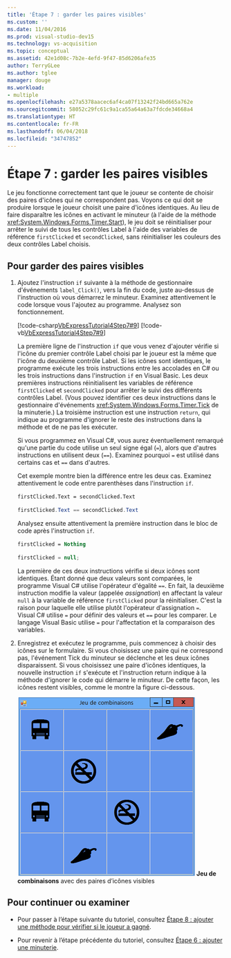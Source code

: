 ```yaml
---
title: 'Étape 7 : garder les paires visibles'
ms.custom: ''
ms.date: 11/04/2016
ms.prod: visual-studio-dev15
ms.technology: vs-acquisition
ms.topic: conceptual
ms.assetid: 42e1d08c-7b2e-4efd-9f47-85d6206afe35
author: TerryGLee
ms.author: tglee
manager: douge
ms.workload:
- multiple
ms.openlocfilehash: e27a5378aacec6af4ca07f13242f24bd665a762e
ms.sourcegitcommit: 58052c29fc61c9a1ca55a64a63a7fdcde34668a4
ms.translationtype: HT
ms.contentlocale: fr-FR
ms.lasthandoff: 06/04/2018
ms.locfileid: "34747852"
---
```

# <a name="step-7-keep-pairs-visible"></a>Étape 7 : garder les paires visibles
Le jeu fonctionne correctement tant que le joueur se contente de choisir des paires d'icônes qui ne correspondent pas. Voyons ce qui doit se produire lorsque le joueur choisit une paire d'icônes identiques. Au lieu de faire disparaître les icônes en activant le minuteur (à l'aide de la méthode <xref:System.Windows.Forms.Timer.Start>), le jeu doit se réinitialiser pour arrêter le suivi de tous les contrôles Label à l'aide des variables de référence `firstClicked` et `secondClicked`, sans réinitialiser les couleurs des deux contrôles Label choisis.

## <a name="to-keep-pairs-visible"></a>Pour garder des paires visibles

1.  Ajoutez l'instruction `if` suivante à la méthode de gestionnaire d'événements `label_Click()`, vers la fin du code, juste au-dessus de l'instruction où vous démarrez le minuteur. Examinez attentivement le code lorsque vous l'ajoutez au programme. Analysez son fonctionnement.

     [!code-csharp[VbExpressTutorial4Step7#9](../ide/codesnippet/CSharp/step-7-keep-pairs-visible_1.cs)]
     [!code-vb[VbExpressTutorial4Step7#9](../ide/codesnippet/VisualBasic/step-7-keep-pairs-visible_1.vb)]

     La première ligne de l'instruction `if` que vous venez d'ajouter vérifie si l'icône du premier contrôle Label choisi par le joueur est la même que l'icône du deuxième contrôle Label. Si les icônes sont identiques, le programme exécute les trois instructions entre les accolades en C# ou les trois instructions dans l'instruction `if` en Visual Basic. Les deux premières instructions réinitialisent les variables de référence `firstClicked` et `secondClicked` pour arrêter le suivi des différents contrôles Label. (Vous pouvez identifier ces deux instructions dans le gestionnaire d'événements <xref:System.Windows.Forms.Timer.Tick> de la minuterie.) La troisième instruction est une instruction `return`, qui indique au programme d'ignorer le reste des instructions dans la méthode et de ne pas les exécuter.

     Si vous programmez en Visual C#, vous aurez éventuellement remarqué qu'une partie du code utilise un seul signe égal (`=`), alors que d'autres instructions en utilisent deux (`==`). Examinez pourquoi `=` est utilisé dans certains cas et `==` dans d'autres.

     Cet exemple montre bien la différence entre les deux cas. Examinez attentivement le code entre parenthèses dans l'instruction `if`.

    ```vb
    firstClicked.Text = secondClicked.Text
    ```

    ```csharp
    firstClicked.Text == secondClicked.Text
    ```

     Analysez ensuite attentivement la première instruction dans le bloc de code après l'instruction `if`.

    ```vb
    firstClicked = Nothing
    ```

    ```csharp
    firstClicked = null;
    ```

     La première de ces deux instructions vérifie si deux icônes sont identiques. Étant donné que deux valeurs sont comparées, le programme Visual C# utilise l'opérateur d'égalité `==`. En fait, la deuxième instruction modifie la valeur (appelée *assignation*) en affectant la valeur `null` à la variable de référence `firstClicked` pour la réinitialiser. C'est la raison pour laquelle elle utilise plutôt l'opérateur d'assignation `=`. Visual C# utilise `=` pour définir des valeurs et `==` pour les comparer. Le langage Visual Basic utilise `=` pour l'affectation et la comparaison des variables.

2.  Enregistrez et exécutez le programme, puis commencez à choisir des icônes sur le formulaire. Si vous choisissez une paire qui ne correspond pas, l'événement Tick du minuteur se déclenche et les deux icônes disparaissent. Si vous choisissez une paire d'icônes identiques, la nouvelle instruction `if` s'exécute et l'instruction return indique à la méthode d'ignorer le code qui démarre le minuteur. De cette façon, les icônes restent visibles, comme le montre la figure ci-dessous.

     ![Jeu créé dans ce didacticiel](../ide/media/express_finishedgame.png)
**Jeu de combinaisons** avec des paires d’icônes visibles

## <a name="to-continue-or-review"></a>Pour continuer ou examiner

-   Pour passer à l’étape suivante du tutoriel, consultez [Étape 8 : ajouter une méthode pour vérifier si le joueur a gagné](../ide/step-8-add-a-method-to-verify-whether-the-player-won.md).

-   Pour revenir à l’étape précédente du tutoriel, consultez [Étape 6 : ajouter une minuterie](../ide/step-6-add-a-timer.md).
